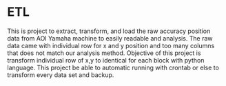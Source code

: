# ETL
This is project to extract, transform, and load the raw accuracy position data from AOI Yamaha machine to easily readable and analysis.
The raw data came with individual row for x and y position and too many columns that does not match our analysis method.
Objective of this project is transform individual row of x,y to identical for each block with python language.
This project be able to automatic running with crontab or else to transform every data set and backup.
